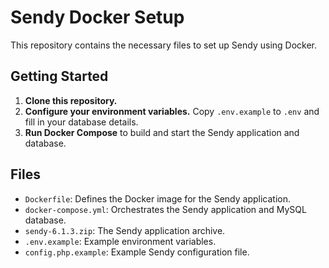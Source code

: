 # Sendy Docker Setup

This repository contains the necessary files to set up Sendy using Docker.

## Getting Started

1.  **Clone this repository.**
2.  **Configure your environment variables.** Copy `.env.example` to `.env` and fill in your database details.
3.  **Run Docker Compose** to build and start the Sendy application and database.

## Files

-   `Dockerfile`: Defines the Docker image for the Sendy application.
-   `docker-compose.yml`: Orchestrates the Sendy application and MySQL database.
-   `sendy-6.1.3.zip`: The Sendy application archive.
-   `.env.example`: Example environment variables.
-   `config.php.example`: Example Sendy configuration file.

